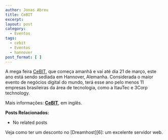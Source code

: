 ```yaml
---
author: Jonas Abreu
title: CeBIT
excerpt:
layout: post
category:
  - Eventos
tags:
  - cebit
  - Eventos
  - hannover
post_format: [ ]
---
```

A mega feira [CeBIT][1], que começa amanhã e vai até dia 21 de março, este ano está sendo sediada em Hannover, Alemanha. Considerada o maior evento de negócios digital do mundo, terá esse ano pelo menos 11 empresas brasileiras da área de tecnologia, como a ItauTec e 3Corp technology.

Mais informações: **[CeBIT][1]**, em inglês.

**Posts Relacionados:** 
*   No related posts










Veja como ter um desconto no [Dreamhost][6]: um excelente servidor web.

 [1]: http://www.cebit.de





